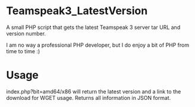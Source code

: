# Teamspeak3_LatestVersion
A small PHP script that gets the latest Teamspeak 3 server tar URL and version number.

I am no way a professional PHP developer, but I do enjoy a bit of PHP from time to time :)


# Usage
index.php?bit=amd64/x86 will return the latest version and a link to the download for WGET usage.
Returns all information in JSON format.
